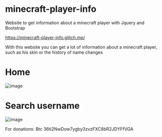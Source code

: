 # minecraft-player-info

Website to get information about a minecraft player with Jquery and Bootstrap

https://minecraft-player-info.glitch.me/

With this website you can get a lot of information about a minecraft player, such as his skin or the history of name changes
# Home
![image](https://user-images.githubusercontent.com/62654448/132256990-bce581dc-83e9-4353-aa7d-614c649b4e23.png)
# Search username
![image](https://user-images.githubusercontent.com/62654448/132256966-f220b8b3-7821-46b9-8f32-8d4490260f41.png)

For donations:
Btc 36ti2NwDow7ygby3zvzFXC8bR2JDYFfVGA
